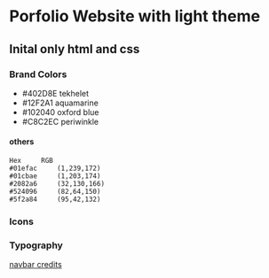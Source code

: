 # Porfolio Website with light theme

## Inital only html and css


### Brand Colors
- #402D8E tekhelet
- #12F2A1 aquamarine
- #102040 oxford blue
- #C8C2EC periwinkle
#### others
 	Hex 	RGB
	#01efac 	(1,239,172)
	#01cbae 	(1,203,174)
	#2082a6 	(32,130,166)
	#524096 	(82,64,150)
	#5f2a84 	(95,42,132)

### Icons

### Typography

[navbar credits](https://codepen.io/akshay-parashar/pen/aWEjQB)
